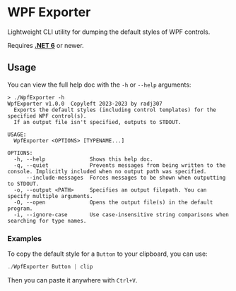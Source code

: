 # WPF Exporter

Lightweight CLI utility for dumping the default styles of WPF controls.  

Requires [**.NET 6**](https://dotnet.microsoft.com/en-us/download/dotnet/6.0) or newer.

## Usage

You can view the full help doc with the `-h` or `--help` arguments:  
```
> ./WpfExporter -h
WpfExporter v1.0.0  Copyleft 2023-2023 by radj307
  Exports the default styles (including control templates) for the specified WPF control(s).
  If an output file isn't specified, outputs to STDOUT.

USAGE:
  WpfExporter <OPTIONS> [TYPENAME...]

OPTIONS:
  -h, --help              Shows this help doc.
  -q, --quiet             Prevents messages from being written to the console. Implicitly included when no output path was specified.
      --include-messages  Forces messages to be shown when outputting to STDOUT.
  -o, --output <PATH>     Specifies an output filepath. You can specify multiple arguments.
  -O, --open              Opens the output file(s) in the default program.
  -i, --ignore-case       Use case-insensitive string comparisons when searching for type names.
```

### Examples

To copy the default style for a `Button` to your clipboard, you can use:  
```ps1
./WpfExporter Button | clip
```
Then you can paste it anywhere with `Ctrl+V`.
